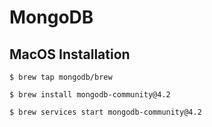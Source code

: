 # MongoDB


## MacOS Installation

```
$ brew tap mongodb/brew

$ brew install mongodb-community@4.2

$ brew services start mongodb-community@4.2
```
